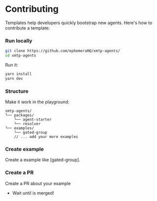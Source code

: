 # Contributing

Templates help developers quickly bootstrap new agents. Here's how to contribute a template:

### Run locally

```bash
git clone https://github.com/ephemeraHQ/xmtp-agents/
cd xmtp-agents
```

Run it:

```bash
yarn install
yarn dev
```

### Structure

Make it work in the playground:

```tsx
xmtp-agents/
└── packages/
    └── agent-starter
    └── resolver
└── examples/
    └── gated-group
    // ... add your more examples
```

### Create example

Create a example like [gated-group].

### Create a PR

Create a PR about your example

- Wait until is merged!

